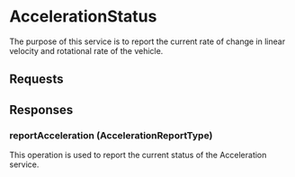# AccelerationStatus
The purpose of this service is to report the current rate of change in linear velocity and rotational rate of the vehicle.

## Requests

## Responses
### reportAcceleration (AccelerationReportType)
This operation is used to report the current status of the Acceleration service.
